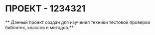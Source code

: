 # ПРОЕКТ - 1234321
** Данный проект создан для изучения техники тестовой проверки библитек, классов и методов.**
